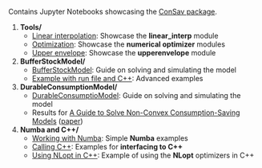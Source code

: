 Contains Jupyter Notebooks showcasing the [ConSav package](https://github.com/NumEconCopenhagen/ConsumptionSaving).

1. **Tools/**
   * [Linear interpolation](https://github.com/NumEconCopenhagen/ConsumptionSavingNotebooks/blob/master/Tools/Linear%20interpolation.ipynb): Showcase the **linear_interp** module
   * [Optimization](https://github.com/NumEconCopenhagen/ConsumptionSavingNotebooks/blob/master/Tools/Optimization.ipynb): Showcase the **numerical optimizer** modules
   * [Upper envelope](https://github.com/NumEconCopenhagen/ConsumptionSavingNotebooks/blob/master/Tools/Upper%20envelope.ipynb): Showcase the **upperenvelope** module
1. **BufferStockModel/**
   * [BufferStockModel](https://github.com/NumEconCopenhagen/ConsumptionSavingNotebooks/blob/master/BufferStockModel/BufferStockModel.ipynb): Guide on solving and simulating the model
   * [Example with run file and C++](https://github.com/NumEconCopenhagen/ConsumptionSavingNotebooks/blob/master/BufferStockModel/Examples%20with%20run%20file%20and%20C%2B%2B.ipynb): Advanced examples
2. **DurableConsumptionModel/**
   * [DurableConsumptioModel](https://github.com/NumEconCopenhagen/ConsumptionSavingNotebooks/blob/master/DurableConsumptionModel/DurableConsumptionModel.ipynb): Guide on solving and simulating the model
   * Results for [A Guide to Solve Non-Convex Consumption-Saving Models](https://github.com/NumEconCopenhagen/ConsumptionSavingNotebooks/blob/master/DurableConsumptionModel/A%20Guide%20to%20Solve%20Non-Convex%20Consumption-Saving%20Models.ipynb) ([paper](http://web.econ.ku.dk/druedahl/papers/2019_NEGM.pdf))
1. **Numba and C++/**
   * [Working with Numba](https://github.com/NumEconCopenhagen/ConsumptionSavingNotebooks/blob/master/Numba%20and%20C%2B%2B/Using%20NLopt%20in%20C%2B%2B.ipynb): Simple **Numba** examples
   * [Calling C++](https://github.com/NumEconCopenhagen/ConsumptionSavingNotebooks/blob/master/Numba%20and%20C%2B%2B/Calling%20C%2B%2B.ipynb): Examples for **interfacing to C++**
   * [Using NLopt in C++](https://github.com/NumEconCopenhagen/ConsumptionSavingNotebooks/blob/master/Numba%20and%20C%2B%2B/Using%20NLopt%20in%20C%2B%2B.ipynb): Example of using the **NLopt** optimizers in C++

